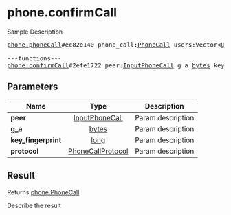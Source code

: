 # phone.confirmCall

Sample Description

<pre>
<a href="../constructor/phone.phoneCall">phone.phoneCall</a>#ec82e140 phone_call:<a href="../type/PhoneCall.md">PhoneCall</a> users:Vector&lt;<a href="../type/User.md">User</a>&gt; = <a href="../type/phone.PhoneCall.md">phone.PhoneCall</a>;

---functions---
<a href="../method/phone.confirmCall.md">phone.confirmCall</a>#2efe1722 peer:<a href="../type/InputPhoneCall.md">InputPhoneCall</a> g_a:<a href="../type/bytes.md">bytes</a> key_fingerprint:<a href="../type/long.md">long</a> protocol:<a href="../type/PhoneCallProtocol.md">PhoneCallProtocol</a> = <a href="../type/phone.PhoneCall.md">phone.PhoneCall</a>;
</pre>

## Parameters

| Name | Type | Description |
|------|:----:|-------------|
| **peer** | <a href="../type/InputPhoneCall.md">InputPhoneCall</a> | Param description |
| **g_a** | <a href="../type/bytes.md">bytes</a> | Param description |
| **key_fingerprint** | <a href="../type/long.md">long</a> | Param description |
| **protocol** | <a href="../type/PhoneCallProtocol.md">PhoneCallProtocol</a> | Param description |

## Result

Returns <a href="../type/phone.PhoneCall.md">phone.PhoneCall</a>

Describe the result

